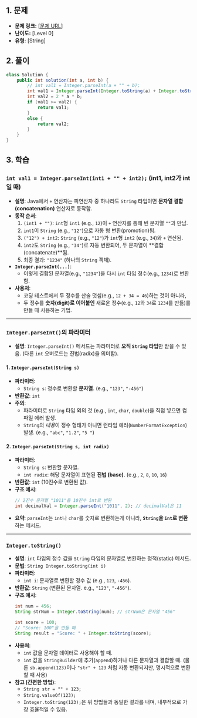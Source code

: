 ## 1. 문제

* **문제 링크:** [[문제 URL](https://school.programmers.co.kr/learn/courses/30/lessons/181938)]
* **난이도:** [Level 0]
* **유형:** [String]

## 2. 풀이

```java
class Solution {
    public int solution(int a, int b) {
        // int val1 = Integer.parseInt(a + "" + b);
        int val1 = Integer.parseInt(Integer.toString(a) + Integer.toString(b));
        int val2 = 2 * a * b;
        if (val1 >= val2) {
            return val1;
        } 
        else {
            return val2;
        }
    }
}
```

## 3. 학습

### `int val1 = Integer.parseInt(int1 + "" + int2);` (int1, int2가 int일 때)

* **설명**: Java에서 `+` 연산자는 피연산자 중 하나라도 `String` 타입이면 **문자열 결합(concatenation)** 연산자로 동작함.
* **동작 순서**:
    1.  `(int1 + "")`: `int`형 `int1` (e.g., `12`)이 `+` 연산자를 통해 빈 문자열 `""`과 만남.
    2.  `int1`이 `String` (e.g., `"12"`)으로 자동 형 변환(promotion)됨.
    3.  `("12") + int2`: `String` (e.g., `"12"`)가 `int`형 `int2` (e.g., `34`)와 `+` 연산됨.
    4.  `int2`도 `String` (e.g., `"34"`)로 자동 변환되어, 두 문자열이 **결합(concatenate)**됨.
    5.  최종 결과: `"1234"` (하나의 `String` 객체).
* **`Integer.parseInt(...)`**:
    * 이렇게 결합된 문자열(e.g., `"1234"`)을 다시 `int` 타입 정수(e.g., `1234`)로 변환함.
* **사용처**:
    * 코딩 테스트에서 두 정수를 산술 덧셈(e.g., `12 + 34 = 46`)하는 것이 아니라,
    * 두 정수를 **숫자(digit)로 이어붙인** 새로운 정수(e.g., `12`와 `34`로 `1234`를 만듦)를 만들 때 사용하는 기법.

---

### `Integer.parseInt()`의 파라미터

* **설명**: `Integer.parseInt()` 메서드는 파라미터로 **오직 `String` 타입**만 받을 수 있음. (다른 `int` 오버로드는 진법(radix)을 의미함).

#### 1. `Integer.parseInt(String s)`
* **파라미터**:
    * `String s`: 정수로 변환할 **문자열**. (e.g., `"123"`, `"-456"`)
* **반환값**: `int`
* **주의**:
    * 파라미터로 `String` 타입 외의 것 (e.g., `int`, `char`, `double`)을 직접 넣으면 컴파일 에러 발생.
    * `String`의 *내용*이 정수 형태가 아니면 런타임 에러(`NumberFormatException`) 발생. (e.g., `"abc"`, `"1.2"`, `"5 "`)

#### 2. `Integer.parseInt(String s, int radix)`
* **파라미터**:
    * `String s`: 변환할 문자열.
    * `int radix`: 해당 문자열이 표현된 **진법 (base)**. (e.g., `2`, `8`, `10`, `16`)
* **반환값**: `int` (10진수로 변환된 값).
* **구조 예시**:
    ```java
    // 2진수 문자열 "1011"을 10진수 int로 변환
    int decimalVal = Integer.parseInt("1011", 2); // decimalVal은 11
    ```
* **요약**: `parseInt`는 `int`나 `char`를 숫자로 변환하는게 아니라, **`String`을 `int`로 변환**하는 메서드.

---

### `Integer.toString()`

* **설명**: `int` 타입의 정수 값을 `String` 타입의 문자열로 변환하는 정적(static) 메서드.
* **문법**: `String Integer.toString(int i)`
* **파라미터**:
    * `int i`: 문자열로 변환할 정수 값 (e.g., `123`, `-456`).
* **반환값**: `String` (변환된 문자열. e.g., `"123"`, `"-456"`).
* **구조 예시**:
    ```java
    int num = 456;
    String strNum = Integer.toString(num); // strNum은 문자열 "456"

    int score = 100;
    // "Score: 100"을 만들 때
    String result = "Score: " + Integer.toString(score);
    ```
* **사용처**:
    * `int` 값을 문자열 데이터로 사용해야 할 때.
    * `int` 값을 `StringBuilder`에 추가(`append`)하거나 다른 문자열과 결합할 때. (물론 `sb.append(123)`이나 `"str" + 123` 처럼 자동 변환되지만, 명시적으로 변환할 때 사용)
* **참고 (간편한 방법)**:
    * `String str = "" + 123;`
    * `String.valueOf(123);`
    * `Integer.toString(123);`은 위 방법들과 동일한 결과를 내며, 내부적으로 가장 효율적일 수 있음.
